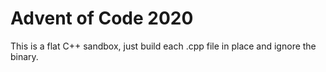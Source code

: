 # Advent of Code 2020

This is a flat C++ sandbox, just build each .cpp file in place and ignore the binary.
